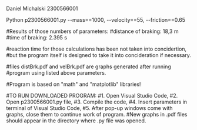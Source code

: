 Daniel Michalski
2300566001

Python p2300566001.py --mass==1000, --velocity==55, --friction==0.65

#Results of those numbers of parameters:
#distance of braking: 18,3 m
#time of braking: 2.395 s

#reaction time for those calculations has been not taken into concidertion,
#but the program itself is designed to take it into concideration if necessary.

#files distBrk.pdf and velBrk.pdf are graphs generated after running
#program using listed above parameters.

#Program is based on "math" and "matplotlib" libraries! 

#TO RUN DOWNLOADED PROGRAM:
#1. Open Visual Studio Code,
#2. Open p2300566001.py file,
#3. Compile the code,
#4. Insert parameters in terminal of Visual Studio Code,
#5. After pop-up windows come with graphs, close them to continue work of program.
#New graphs in .pdf files should appear in the directory where .py file was opened.
